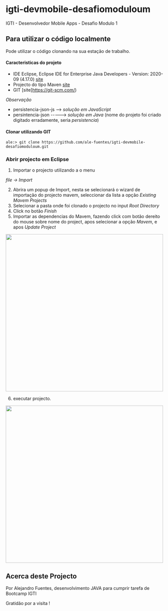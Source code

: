 # igti-devmobile-desafiomoduloum
IGTI - Desenvolvedor Mobile Apps - Desafio Modulo 1

## Para utilizar o código localmente
Pode utilizar o código clonando na sua estação de trabalho.

#### Caracteristicas do projeto
- IDE Eclipse, Eclipse IDE for Enterprise Java Developers - Version: 2020-09 (4.17.0) [site](https://www.eclipse.org/downloads/)
- Projecto do tipo Maven [site](https://maven.apache.org/index.html)
- GIT [site]https://git-scm.com/)


*Observação*
- persistencia-json-js --> _solução em JavaScript_
- persintencia-json -----> _solução em Java_ (nome do projeto foi criado digitado erradamente, seria _persistencia_)


#### Clonar utilizando GIT

```
ale:> git clone https://github.com/ale-fuentes/igti-devmobile-desafiomoduloum.git
```

### Abrir projecto em Eclipse

1. Importar o projecto utilizando a o menu 

_file -> Import_

2. Abrira um popup de Import, nesta se selecionará o wizard de importação do projecto mavem, seleccionar da lista a opção _Existing Mavem Projects_
3. Selecionar a pasta onde foi clonado o projecto no input _Root Directory_
4. Click no botão _Finish_
5. Importar as dependencias do Mavem, fazendo click com botão dereito do mouse sobre nome do project, apos selecionar a opção _Mavem_, e apos _Update Project_

<img src="https://live.staticflickr.com/65535/50667844821_87db3fa806_z.jpg" width="500" />

6. executar projecto.

<img src="https://live.staticflickr.com/65535/50667938637_b576888407_b.jpg" width="500" />

## Acerca deste Projecto
Por Alejandro Fuentes, desenvolvimento JAVA para cumprir tarefa de Bootcamp IGTI

Gratidão por a visita !
